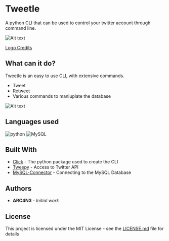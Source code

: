 # Tweetle

A python CLI that can be used to control your twitter account through command line.


![Alt text](https://i.pinimg.com/originals/86/0d/a9/860da914014164677d0d3d0cb82c564e.jpg?raw=true "Title")

[Logo Credits](https://www.behance.net/gallery/10067191/Tweetle-Bird-Kit-Packaging)


## What can it do?

Tweetle is an easy to use CLI, with extensive commands.

* Tweet
* Retweet
* Various commands to maniuplate the database

![Alt text](https://media.discordapp.net/attachments/677389300983136259/816808336233070644/unknown.png?raw=true "Title")

## Languages used
<img src = "https://img.shields.io/badge/python%20-%236C0101.svg?style=for-the-badge&logo=python&logoColor=white" alt="python"/> <img alt="MySQL" src="https://img.shields.io/badge/mysql-%2300f.svg?&style=for-the-badge&logo=mysql&logoColor=white"/>


## Built With

* [Click](https://click.palletsprojects.com/en/7.x/) - The python package used to create the CLI
* [Tweepy](https://docs.tweepy.org/en/latest/) - Access to Twitter API
* [MySQL-Connector](https://dev.mysql.com/doc/connector-python/en/) - Connecting to the MySQL Database

## Authors

* **ARC4N3** - *Initial work* 

## License

This project is licensed under the MIT License - see the [LICENSE.md](LICENSE.md) file for details

